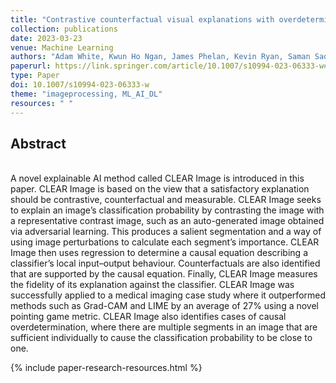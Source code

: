 ```yaml
---
title: "Contrastive counterfactual visual explanations with overdetermination"
collection: publications
date: 2023-03-23
venue: Machine Learning
authors: "Adam White, Kwun Ho Ngan, James Phelan, Kevin Ryan, Saman Sadeghi Afgeh,  Constantino Carlos Reyes-Aldasoro, Artur d'Avila Garcez"
paperurl: https://link.springer.com/article/10.1007/s10994-023-06333-w#citeas
type: Paper
doi: 10.1007/s10994-023-06333-w
theme: "imageprocessing, ML_AI_DL"
resources: " "
---
```

<h2> Abstract </h2>  <br>
A novel explainable AI method called CLEAR Image is introduced in this paper. CLEAR Image is based on the view that a satisfactory explanation should be contrastive, counterfactual and measurable. CLEAR Image seeks to explain an image’s classification probability by contrasting the image with a representative contrast image, such as an auto-generated image obtained via adversarial learning. This produces a salient segmentation and a way of using image perturbations to calculate each segment’s importance. CLEAR Image then uses regression to determine a causal equation describing a classifier’s local input–output behaviour. Counterfactuals are also identified that are supported by the causal equation. Finally, CLEAR Image measures the fidelity of its explanation against the classifier. CLEAR Image was successfully applied to a medical imaging case study where it outperformed methods such as Grad-CAM and LIME by an average of 27% using a novel pointing game metric. CLEAR Image also identifies cases of causal overdetermination, where there are multiple segments in an image that are sufficient individually to cause the classification probability to be close to one.

{% include paper-research-resources.html %}

